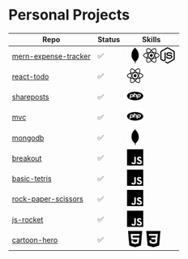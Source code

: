 # Personal Projects

| Repo                                                                     | Status             | Skills                                                                                                                                                               |
| ------------------------------------------------------------------------ | ------------------ | -------------------------------------------------------------------------------------------------------------------------------------------------------------------- |
| [mern-expense-tracker](https://github.com/epictete/expense-tracker-mern) | :white_check_mark: | <img height="32" width="32" src="./img/mongodb.svg" /><img height="32" width="32" src="./img/react.svg" /><img height="32" width="32" src="./img/node-dot-js.svg" /> |
| [react-todo](https://github.com/epictete/react-todo)                     | :white_check_mark: | <img height="32" width="32" src="./img/react.svg" />                                                                                                                 |
| [shareposts](https://github.com/epictete/shareposts)                     | :white_check_mark: | <img height="32" width="32" src="./img/php.svg" />                                                                                                                   |
| [mvc](https://github.com/epictete/mvc)                                   | :white_check_mark: | <img height="32" width="32" src="./img/php.svg" />                                                                                                                   |
| [mongodb](https://github.com/epictete/mongodb)                           | :white_check_mark: | <img height="32" width="32" src="./img/mongodb.svg" />                                                                                                               |
| [breakout](https://github.com/epictete/breakout)                         | :white_check_mark: | <img height="32" width="32" src="./img/javascript.svg" />                                                                                                            |
| [basic-tetris](https://github.com/epictete/basic-tetris)                 | :white_check_mark: | <img height="32" width="32" src="./img/javascript.svg" />                                                                                                            |
| [rock-paper-scissors](https://github.com/epictete/rock-paper-scissors)   | :white_check_mark: | <img height="32" width="32" src="./img/javascript.svg" />                                                                                                            |
| [js-rocket](https://github.com/epictete/js-rocket)                       | :white_check_mark: | <img height="32" width="32" src="./img/javascript.svg" />                                                                                                            |
| [cartoon-hero](https://github.com/epictete/cartoon-hero)                 | :white_check_mark: | <img height="32" width="32" src="./img/html5.svg" /> <img height="32" width="32" src="./img/css3.svg" />                                                             |
